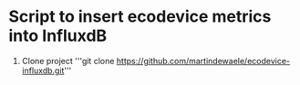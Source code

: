 <h1>Script to insert ecodevice metrics into InfluxdB</h1>

1. Clone project
'''git clone https://github.com/martindewaele/ecodevice-influxdb.git'''
